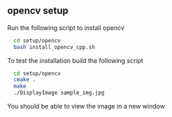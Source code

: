 
## opencv setup
Run the following script to install opencv 
```bash
  cd setup/opencv
  bash install_opencv_cpp.sh
```
To test the installation build the following script

```bash
  cd setup/opencv
  cmake .
  make
  ./DisplayImage sample_img.jpg
```
You should be able to view the image in a new window
